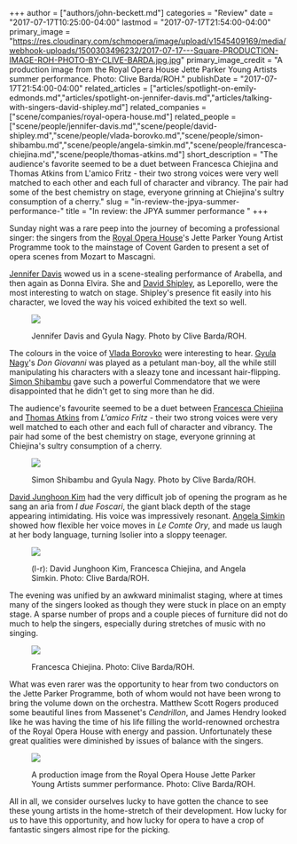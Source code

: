 +++
author = ["authors/john-beckett.md"]
categories = "Review"
date = "2017-07-17T10:25:00-04:00"
lastmod = "2017-07-17T21:54:00-04:00"
primary_image = "https://res.cloudinary.com/schmopera/image/upload/v1545409169/media/webhook-uploads/1500303496232/2017-07-17---Square-PRODUCTION-IMAGE-ROH-PHOTO-BY-CLIVE-BARDA.jpg.jpg"
primary_image_credit = "A production image from the Royal Opera House Jette Parker Young Artists summer performance. Photo: Clive Barda/ROH."
publishDate = "2017-07-17T21:54:00-04:00"
related_articles = ["articles/spotlight-on-emily-edmonds.md","articles/spotlight-on-jennifer-davis.md","articles/talking-with-singers-david-shipley.md"]
related_companies = ["scene/companies/royal-opera-house.md"]
related_people = ["scene/people/jennifer-davis.md","scene/people/david-shipley.md","scene/people/vlada-borovko.md","scene/people/simon-shibambu.md","scene/people/angela-simkin.md","scene/people/francesca-chiejina.md","scene/people/thomas-atkins.md"]
short_description = "The audience&#039;s favorite seemed to be a duet between Francesca Chiejina and Thomas Atkins from L&#039;amico Fritz - their two strong voices were very well matched to each other and each full of character and vibrancy. The pair had some of the best chemistry on stage, everyone grinning at Chiejina&#039;s sultry consumption of a cherry."
slug = "in-review-the-jpya-summer-performance-"
title = "In review: the JPYA summer performance "
+++

Sunday night was a rare peep into the journey of becoming a professional singer: the singers from the [Royal Opera House](/scene/companies/royal-opera-house/)'s Jette Parker Young Artist Programme took to the mainstage of Covent Garden to present a set of opera scenes from Mozart to Mascagni.

[Jennifer Davis](/spotlight-on-jennifer-davis/) wowed us in a scene-stealing performance of Arabella, and then again as Donna Elvira. She and [David Shipley](/talking-with-singers-david-shipley/), as Leporello, were the most interesting to watch on stage. Shipley's presence fit easily into his character, we loved the way his voiced exhibited the text so well. 

<figure data-type="image">

![](https://res.cloudinary.com/schmopera/image/upload/v1545409169/media/webhook-uploads/1500303278555/2017-07-17-GYULA-NAGY-JENNIFER-DAVIS--ROH-PHOTO-BY-CLIVE-BARDA.jpg.jpg)
<figcaption>Jennifer Davis and Gyula Nagy. Photo by Clive Barda/ROH.</figcaption>
</figure>

The colours in the voice of [Vlada Borovko](/scene/people/vlada-borovko/) were interesting to hear. [Gyula Nagy](/talking-with-singers-gyula-nagy/)'s *Don Giovanni* was played as a petulant man-boy, all the while still manipulating his characters with a sleazy tone and incessant hair-flipping. [Simon Shibambu](/scene/people/simon-shibambu/) gave such a powerful Commendatore that we were disappointed that he didn't get to sing more than he did.

The audience's favourite seemed to be a duet between [Francesca Chiejina](/scene/people/francesca-chiejina/) and [Thomas Atkins](/scene/people/thomas-atkins/) from *L'amico Fritz* - their two strong voices were very well matched to each other and each full of character and vibrancy. The pair had some of the best chemistry on stage, everyone grinning at Chiejina's sultry consumption of a cherry.

<figure data-type="image">

![](https://res.cloudinary.com/schmopera/image/upload/v1545409169/media/webhook-uploads/1500303303150/2017-07-17----GYULA-NAGY-SIMON-SHIBAMBU-ROH-PHOTO-BY-CLIVE-BARDA.jpg.jpg)
<figcaption>Simon Shibambu and Gyula Nagy. Photo by Clive Barda/ROH.</figcaption>
</figure>

[David Junghoon Kim](/scene/people/david-junghook-kim/) had the very difficult job of opening the program as he sang an aria from *I due Foscari*, the giant black depth of the stage appearing intimidating. His voice was impressively resonant. [Angela Simkin](/scene/people/angela-simkin/) showed how flexible her voice moves in *Le Comte Ory*, and made us laugh at her body language, turning Isolier into a sloppy teenager.

<figure data-type="image">

![](https://res.cloudinary.com/schmopera/image/upload/v1545409169/media/webhook-uploads/1500303336771/2017-07-17-ANGELA-SIMKIN-DAVID-JUNGHOON-KIM-FRANCESCA-CHIEJINA-ROH-PHOTO-BY-CLIVE-BARDA.jpg.jpg)
<figcaption>(l-r): David Junghoon Kim, Francesca Chiejina, and Angela Simkin. Photo: Clive Barda/ROH.</figcaption>
</figure>

The evening was unified by an awkward minimalist staging, where at times many of the singers looked as though they were stuck in place on an empty stage. A sparse number of props and a couple pieces of furniture did not do much to help the singers, especially during stretches of music with no singing.

<figure data-type="image">

![](https://res.cloudinary.com/schmopera/image/upload/v1545409169/media/webhook-uploads/1500303345328/2017-07-17-FRANCESCA-CHIEJINA--ROH-PHOTO-BY-CLIVE-BARDA.jpg.jpg)
<figcaption>Francesca Chiejina. Photo: Clive Barda/ROH.</figcaption>
</figure>

What was even rarer was the opportunity to hear from two conductors on the Jette Parker Programme, both of whom would not have been wrong to bring the volume down on the orchestra. Matthew Scott Rogers produced some beautiful lines from Massenet's *Cendrillon*, and James Hendry looked like he was having the time of his life filling the world-renowned orchestra of the Royal Opera House with energy and passion. Unfortunately these great qualities were diminished by issues of balance with the singers.

<figure data-type="image">

![](https://res.cloudinary.com/schmopera/image/upload/v1545409169/media/webhook-uploads/1500303352652/2017-07-17-PRODUCTION-IMAGE-ROH-PHOTO-BY-CLIVE-BARDA.jpg.jpg)
<figcaption>A production image from the Royal Opera House Jette Parker Young Artists summer performance. Photo: Clive Barda/ROH.</figcaption>
</figure>

All in all, we consider ourselves lucky to have gotten the chance to see these young artists in the home-stretch of their development. How lucky for us to have this opportunity, and how lucky for opera to have a crop of fantastic singers almost ripe for the picking.
